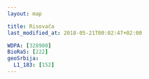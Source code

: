 ```yaml
---
layout: map

title: Risovača
last_modified_at: 2018-05-21T00:02:47+02:00

WDPA: [328900]
BioRaS: [222]
geoSrbija:
  L1_183: [152]
---
```

